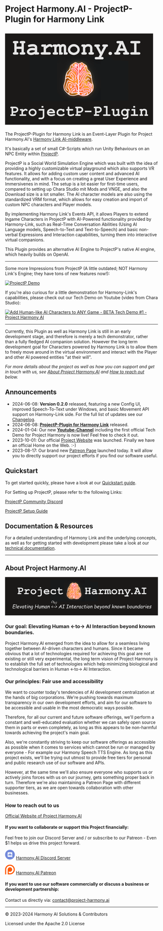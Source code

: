 # Project Harmony.AI - ProjectP-Plugin for Harmony Link
![ProjectP-Plugin-Logo](docs/images/ProjectP-Plugin.png)
---

The ProjectP-Plugin for Harmony Link is an Event-Layer Plugin for Project Harmony.AI's [Harmony Link AI-middleware](https://github.com/harmony-ai-solutions/harmony-link).

It's basically a set of small C#-Scripts which run Unity Behaviours on an NPC Entity within [ProjectP](https://projectp.net/).

ProjectP is a Social World Simulation Engine which was built with the idea of providing a highly customizable virtual playground which also supports VR features.
It allows for adding custom user content and advanced AI functionality, and with a focus on creating a great User Experience and Immersivenes in mind.
The setup is a lot easier for first-time users, compared to setting up Chara Studio mit Mods and VNGE, and also the Download size is a lot smaller.
The AI character models are also using the standardized VRM format, which allows for easy creation and import of custom NPC characters and Player models.

By implementing Harmony Link's Events API, it allows Players to extend Ingame Characters in ProjectP with AI-Powered functionality
provided by Harmony-Link, such as Real-Time Conversation Abilities (Using AI Language models, Speech-to-Text and Text-to-Speech) and basic non-verbal
Expressions and Interaction capabilities, turning them into interactive virtual companions.

This Plugin provides an alternative AI Engine to ProjectP's native AI engine, which heavily builds on OpenAI.

---

Some more Impressions from ProjectP (A little outdated; NOT Harmony Link's Engine; they have tons of new features now!): 

[![ProjectP Demo](https://img.youtube.com/vi/SQkg9LEN7FE/0.jpg)](https://www.youtube.com/watch?v=SQkg9LEN7FE)

If you're also curious for a little demonstration for Harmony-Link's capabilities, please check out our Tech Demo on Youtube (video from Chara Studio):

[![Add Human-like AI Characters to ANY Game - BETA Tech Demo #1 - Project Harmony AI](https://img.youtube.com/vi/wcuvrr2QSNY/0.jpg)](https://www.youtube.com/watch?v=wcuvrr2QSNY)

---

Currently, this Plugin as well as Harmony Link is still in an early development stage, and therefore is merely a tech
demonstrator, rather than a fully fledged AI companion solution. However the long term development goal for Characters
powered by Harmony Link is to allow them to freely move around in the virtual environment and interact with the Player
and other AI powered entities "at their will".

*For more details about the project as well as how you can support and get in touch with us, see* 
*[About Project Harmony.AI](#about-project-harmonyai) and [How to reach out](#how-to-reach-out-to-us) below.*

## Announcements
- 2024-06-08: **Version 0.2.0** released, featuring a new Config UI, improved Speech-To-Text under Windows, and basic Movement
  API support on Harmony-Link side. For the full list of updates see our 
  [Changelog](https://project-harmony.youtrack.cloud/articles/HARMONY-A-10/Releases-Changelog).
- 2024-06-08: **[ProjectP-Plugin for Harmony Link](https://github.com/harmony-ai-solutions/projectp-harmony-link-plugin)** released.
- 2024-01-04: Our new **[Youtube-Channel](https://www.youtube.com/@Harmony-AI)** including the first official Tech Demo 
  for Project Harmony is now live! Feel free to check it out.  
- 2023-10-01: Our official [Project Website](https://project-harmony.ai/) was launched. Finally we have an official Home on the Web. :-)
- 2023-08-17: Our brand new [Patreon Page](https://patreon.com/harmony_ai) launched today. It will allow you to directly
  support our project efforts if you find our software useful. 

## Quickstart
To get started quickly, please have a look at our [Quickstart guide](https://project-harmony.youtrack.cloud/articles/HARMONY-A-9/Quickstart).

For Setting up ProjectP, please refer to the following Links:

[ProjectP Community Discord](https://discord.com/invite/BNaXMhzzmr)

[ProjectP Setup Guide](https://docs.google.com/document/d/1SvNf_yD0emWqA1daBFkbwAJtW68b0EcNlbWwmD8hSmc/)

## Documentation & Resources
For a detailed understanding of Harmony Link and the underlying concepts, as well as for getting started with development
please take a look at our [technical documentation](docs/README.md).

---

## About Project Harmony.AI
![Harmony Link Technical overview](docs/images/Harmony-Main-Banner-200px.png)
### Our goal: Elevating Human <-to-> AI Interaction beyond known boundaries.
Project Harmony.AI emerged from the idea to allow for a seamless living together between AI-driven characters and humans.
Since it became obvious that a lot of technologies required for achieving this goal are not existing or still very experimental,
the long term vision of Project Harmony is to establish the full set of technologies which help minimizing biological and
technological barriers in Human <-to-> AI Interaction.

### Our principles: Fair use and accessibility
We want to counter today's tendencies of AI development centralization at the hands of big
corporations. We're pushing towards maximum transparency in our own development efforts, and aim for our software to be
accessible and usable in the most democratic ways possible.

Therefore, for all our current and future software offerings, we'll perform a constant and well-educated evaluation whether
we can safely open source them in parts or even completely, as long as this appears to be non-harmful towards achieving
the project's main goal.

Also, we're constantly striving to keep our software offerings as accessible as possible when it comes to services which
cannot be run or managed by everyone - For example our Harmony Speech TTS Engine. As long as this project exists,
we'll be trying out utmost to provide free tiers for personal and public research use of our software and APIs.

However, at the same time we'll also ensure everyone who supports us or actively joins forces with us on our journey, gets
something proper back in turn. Therefore we're also maintaining a Patreon Page with different supporter tiers, as we are
open towards collaboration with other businesses.

### How to reach out to us

[Official Website of Project Harmony.AI](https://project-harmony.ai/)

#### If you want to collaborate or support this Project financially:

Feel free to join our Discord Server and / or subscribe to our Patreon - Even $1 helps us drive this project forward.

![Harmony.AI Discord Server](docs/images/discord32.png) [Harmony.AI Discord Server](https://discord.gg/f6RQyhNPX8)

![Harmony.AI Discord Server](docs/images/patreon32.png) [Harmony.AI Patreon](https://patreon.com/harmony_ai)

#### If you want to use our software commercially or discuss a business or development partnership:

Contact us directly via: [contact@project-harmony.ai](mailto:contact@project-harmony.ai)

---
&copy; 2023-2024 Harmony AI Solutions & Contributors

Licensed under the Apache 2.0 License
